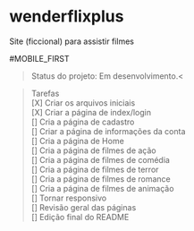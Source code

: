 # wenderflixplus

Site (ficcional) para assistir filmes

#MOBILE_FIRST

>Status do projeto: Em desenvolvimento.<

>Tarefas <br>
[X] Criar os arquivos iniciais <br>
[X] Criar a página de index/login <br>
[] Cria a página de cadastro <br>
[] Criar a página de informações da conta <br>
[] Cria a página de Home <br>
[] Cria a página de filmes de ação <br>
[] Cria a página de filmes de comédia <br>
[] Cria a página de filmes de terror <br>
[] Cria a página de filmes de romance <br>
[] Cria a página de filmes de animação <br>
[] Tornar responsivo <br>
[] Revisão geral das páginas <br>
[] Edição final do README
